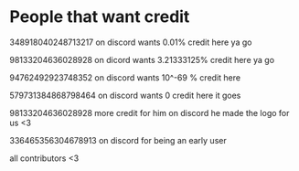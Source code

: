 # People that want credit

348918040248713217 on discord wants 0.01% credit here ya go

98133204636028928 on dicord wants 3.21333125% credit here ya go

94762492923748352 on discord wants 10^-69 % credit here

579731384868798464 on discord wants 0 credit here it goes

98133204636028928 more credit for him on discord he made the logo for us <3

336465356304678913 on discord for being an early user

all contributors <3
